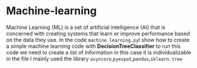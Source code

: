 # Machine-learning
Machine Learning (ML) is a set of artificial intelligence (AI) that is concerned with creating systems that learn or improve performance based on the data they use.
In the code `machine learning.py`I show how to create a simple machine learning code with **DecisionTreeClassifier**
to run this code we need to create a list of information in this case it is individualizable in the file 
I mainly used the library `asyncore`,`pyexpat`,`pandas`,`sklearn.tree`
